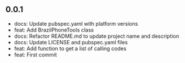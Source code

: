 ## 0.0.1

- docs: Update pubspec.yaml with platform versions
- feat: Add BrazilPhoneTools class
- docs: Refactor README.md to update project name and description
- docs: Update LICENSE and pubspec.yaml files
- feat: Add function to get a list of calling codes
- feat: First commit
